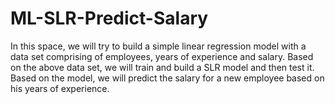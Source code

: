 # ML-SLR-Predict-Salary
In this space, we will try to build a simple linear regression model with a data set comprising of employees, years of experience and salary. Based on the above data set, we will train and build a SLR model and then test it. Based on the model, we will predict the salary for a new employee based on his years of experience.
